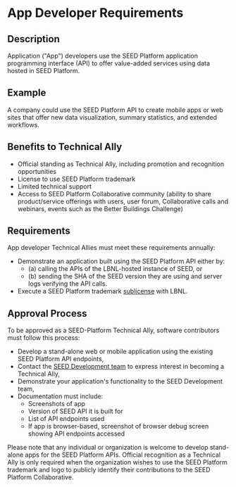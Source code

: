 # App Developer Requirements

## Description

Application ("App") developers use the SEED Platform application programming interface (API) to offer value-added services using data hosted in SEED Platform.

## Example

A company could use the SEED Platform API to create mobile apps or web sites that offer new data visualization, summary statistics, and extended workflows.

## Benefits to Technical Ally

- Official standing as Technical Ally, including promotion and recognition opportunities
- License to use SEED Platform trademark
- Limited technical support
- Access to SEED Platform Collaborative community (ability to share product/service offerings with users, user forum, Collaborative calls and webinars, events such as the Better Buildings Challenge)

## Requirements

App developer Technical Allies must meet these requirements annually:
- Demonstrate an application built using the SEED Platform API either by:
	- (a) calling the APIs of the LBNL-hosted instance of SEED, or 
	- (b) sending the SHA of the SEED version they are using and server logs verifying the API calls.
- Execute a SEED Platform trademark [sublicense](http://seedinfo.lbl.gov/SEED_LBNL_sample_license.pdf) with LBNL.

## Approval Process

To be approved as a SEED-Platform Technical Ally, software contributors must follow this process:

- Develop a stand-alone web or mobile application using the existing SEED Platform API endpoints,
- Contact the [SEED Development team](https://docs.google.com/forms/d/1dqwGF38yPLWIT5zZgjiin38Eo_25SraaWGewIpHPhWo/viewform?usp=send_form) to express interest in becoming a Technical Ally,
- Demonstrate your application's functionality to the SEED Development team,
- Documentation must include:
	- Screenshots of app
	- Version of SEED API it is built for
	- List of API endpoints used
	- If app is browser-based, screenshot of browser debug screen showing API endpoints accessed

Please note that any individual or organization is welcome to develop stand-alone apps for the SEED Platform APIs. Official recognition as a Technical Ally is only required when the organization wishes to use the SEED Platform trademark and logo to publicly identify their contributions to the SEED Platform Collaborative.